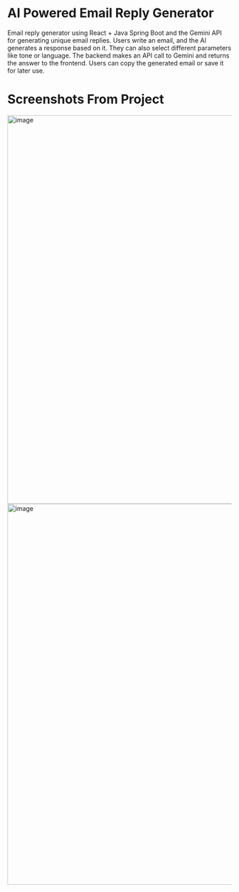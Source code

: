 # AI Powered Email Reply Generator

Email reply generator using React + Java Spring Boot and the Gemini API for generating unique email replies.
Users write an email, and the AI generates a response based on it. They can also select different parameters like tone or language.
The backend makes an API call to Gemini and returns the answer to the frontend.
Users can copy the generated email or save it for later use.

# Screenshots From Project
<img width="1544" height="874" alt="image" src="https://github.com/user-attachments/assets/07ff4e1a-8f07-43ae-b051-ef62e86d2fad" />

<img width="1391" height="857" alt="image" src="https://github.com/user-attachments/assets/5b06d353-38a1-4efa-9f51-dc32e6cd34b0" />
